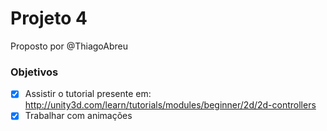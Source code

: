 Projeto 4
=========

Proposto por @ThiagoAbreu

### Objetivos

- [x] Assistir o tutorial presente em: http://unity3d.com/learn/tutorials/modules/beginner/2d/2d-controllers
- [x] Trabalhar com animações
